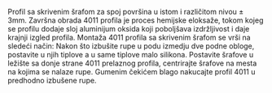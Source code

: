 Profil sa skrivenim šrafom za spoj površina u istom i različitom nivou ± 3mm.
Završna obrada 4011 profila je proces hemijske eloksaže, tokom kojeg se profilu dodaje sloj aluminijum oksida koji poboljšava izdržljivost i daje krajnji izgled profila.
Montaža 4011 profila sa skrivenim šrafom se vrši na sledeći način: Nakon što izbušite rupe u podu izmedju dve podne obloge, postavite u njih tiplove a u same tiplove malo silikona. Postavite šrafove u ležište sa donje strane 4011 prelaznog profila, centrirajte šrafove na mesta na kojima se nalaze rupe. Gumenim čekićem blago nakucajte profil 4011 u predhodno izbušene rupe.